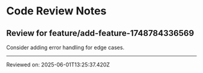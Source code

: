 # Code Review Notes

## Review for feature/add-feature-1748784336569

Consider adding error handling for edge cases.

---
Reviewed on: 2025-06-01T13:25:37.420Z